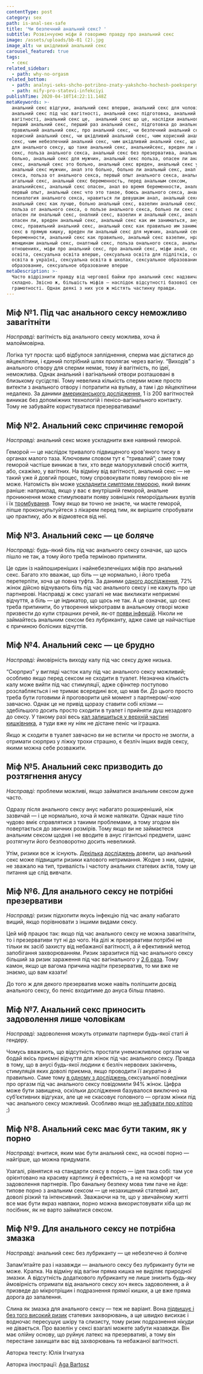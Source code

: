 ```yaml
---
contentType: post
category: sex
path: is-anal-sex-safe
title: 'Чи безпечний анальний секс? '
subtitle: Розвінчуємо міфи й говоримо правду про анальний секс
image: /assets/uploads/bb-01 (2).jpg
image_alt: чи шкідливий анальний секс
carousel_featured: true
tags:
  - секс
related_sidebar:
  - path: why-no-orgasm
related_bottom:
  - path: analnyi-seks-shcho-potribno-znaty-yakshcho-hochesh-poeksperymentuvaty
  - path: mify-pro-statevi-infekciyi
publishTime: 2020-04-10T14:22:11.148Z
metaKeywords: >-
  анальний секс відгуки, анальний секс вперше, анальний секс для чоловіків,
  анальний секс під час вагітності, анальний секс підготовка, анальний секс при
  вагітності, анальний секс це,  анальний секс що це, наслідки анального сексу,
  перший анальний секс, перший раз анальний секс, підготовка до анального сексу,
  правильний анальний секс, про анальний секс, чи безпечний анальний секс, чи
  корисний анальний секс, чи шкідливий анальний секс, чим корисний анальний
  секс, чим небезпечний анальний секс, чим шкідливий анальний секс, що потрібно
  для анального сексу, що таке анальний секс, анальнийсекс, вреден ли анальный
  секс, польза анального секса, анальный секс без презерватива, анальный секс
  больно, анальный секс для мужчин, анальный секс польза, опасен ли анальный
  секс, анальный секс это больно, анальный секс вреден, анальный секс у мужчин,
  анальный секс мужчин, анал это больно, больно ли анальный секс, анал после
  секса, польза от анального секса, первый опыт анального секса, анальный это,
  агальный секс, анальный секс беременность, перед анальным сексом,
  анальнийсекс, анальный секс опасен, анал во время беременности, анальный секс
  первый опыт, анальный секс что это такое, боюсь анального секса, анаьный секс,
  психология анального секса, нравиться ли девушкам анал, анальный секс в семье,
  анальный секс как лучше, больно анальный секс, вазелин анальный секс, какая
  польза от анального секса, о пользе анального секса, больно ли секс в попу,
  опасен ли ональный секс, оналний секс, вазелин и анальный секс, анальный секс
  опасен ли, вреден анальный секс, анальный секс как им заниматься, анусный
  секс, правильний анальний секс, анальный секс как правильно им заниматься,
  секс в прямую кишку, вреден ли анальный секс для мужчин, анальний секс при
  беременности, анальний секс как правильно, анальный секс вазелин, нравится
  женщинам анальный секс, оналтный секс, польза онального секса, анальный секс в
  отношениях, міфи про анальний секс, про анальний секс, міфи анал, сексуальна
  освіта, сексуальна освіта вперше, сексуальна освіта для підлітків, сексуальна
  освіта в україні, сексуальна освіта в школах, сексуальное образование, секс
  образование, сексуальное образование вперше
metaDescription: >-
  Часто відрізнити правду від чергової байки про анальний секс надзвичайно
  складно. Звісно ж, більшість міфів — наслідок відсутності базової сексуальної
  грамотності. Однак деякі з них усе ж містять частинку правди.
---
```

## Міф №1. Під час анального сексу неможливо завагітніти

*Насправді:* вагітність від анального сексу можлива, хоча й малоймовірна.

Логіка тут проста: щоб відбулося запліднення, сперма має дістатися до яйцеклітини, і єдиний потрібний шлях пролягає через вагіну. “Виходів” з анального отвору для сперми немає, тому й вагітність, по ідеї, неможлива. Однак анальний і вагінальний отвори розташовані в близькому сусідстві. Тому невелика кількість сперми може просто витекти з анального отвору і потрапити на вульву, а там і до яйцеклітини недалеко. За даними [американського дослідження](https://www.bmj.com/content/347/bmj.f7102), 1 із 200 вагітностей виникає без допоміжних технологій і пенісо-вагінального контакту. Тому не забувайте користуватися презервативами! 

## Міф №2. Анальний секс спричиняє геморой

*Насправді:* анальний секс може ускладнити вже наявний геморой.

Геморой — це наслідок тривалого підвищеного кров'яного тиску в органах малого таза. Ключовим словом тут є “тривалий”; саме тому геморой частіше виникає в тих, хто веде малорухливий спосіб життя, або, скажімо, у вагітних. На відміну від вагітності, анальний секс — не такий уже й довгий процес, тому спровокувати появу геморою він не може. Натомість він може [ускладнити симптоми геморою](https://books.google.com.ua/books?id=oJboCQAAQBAJ&printsec=frontcover&dq=69+%D0%BC%D1%96%D1%84%D1%96%D0%B2+%D0%BF%D1%80%D0%BE+%D1%81%D0%B5%D0%BA%D1%81&hl=en&sa=X&ved=0ahUKEwiA4ubXz5zoAhX4AxAIHUCiCO0Q6AEIMzAB#v=onepage&q=69%20%D0%BC%D1%96%D1%84%D1%96%D0%B2%20%D0%BF%D1%80%D0%BE%20%D1%81%D0%B5%D0%BA%D1%81&f=false), який виник раніше: наприклад, якщо у вас є внутрішній геморой, анальне проникнення може стимулювати появу зовнішніх гемороїдальних вузлів і їх [тромбування](https://www.researchgate.net/publication/221867565_Etiology_of_Thrombosed_External_hemorrhoids). Тому якщо ви точно не знаєте, чи маєте геморой, ліпше проконсультуйтеся з лікарем перед тим, як вирішите спробувати цю практику, або ж відмовтеся від неї.  

## Міф №3. Анальний секс — це боляче

*Насправді:* будь-який біль під час анального сексу означає, що щось пішло не так, а тому його треба терміново припиняти.

Це один із найпоширеніших і найнебезпечніших міфів про анальний секс. Багато хто вважає, що біль — це нормально, і його треба перетерпіти, хоча це повна туфта. За даними [одного дослідження](https://www.ncbi.nlm.nih.gov/pubmed/25648245), 72% жінок дійсно відчувають біль під час анального сексу і не кажуть про це партнерові. Насправді ж секс узагалі не має викликати неприємні відчуття, а біль — це індикатор, що щось не так. А це означає, що секс треба припинити, бо утворення мікротравм в анальному отворі може призвести до купи страшних речей, як-от [появи інфекцій](https://www.ncbi.nlm.nih.gov/pmc/articles/PMC4223259/). Ніколи не займайтесь анальним сексом без лубриканту, адже саме це найчастіше є причиною болісних відчуттів.

## Міф №4. Анальний секс — це брудно

*Насправді:* ймовірність виходу калу під час сексу дуже низька.

“Сюрприз” у вигляді часток калу під час анального сексу можливий; особливо якщо перед сексом не сходити в туалет. Незначна кількість калу може вийти під час стимуляції, адже сфінктер поступово розслабляється і не тримає всередині все, що мав би. До цього просто треба бути готовими й проговорити цей момент з партнером/-кою завчасно. Однак це не привід щоразу ставити собі клізми — здебільшого досить просто сходити в туалет і прийняти душ незадовго до сексу. У такому разі весь [кал залишиться у верхній частині кишківника](https://books.google.com.ua/books?id=FFKDuQAACAAJ&dq=Getting+the+Sex+You+Want:+Shed+Your+Inhibitions+and+Reach+New+Heights+of+Passion+Together&hl=en&sa=X&ved=0ahUKEwjNmqHe0pzoAhXnkosKHYGqDrgQ6AEIKTAA), а туди вже ну ніяк не дістане пеніс чи іграшка. 

Якщо ж сходити в туалет завчасно ви не встигли чи просто не змогли, а отримати сюрприз у ліжку трохи страшно, є безліч інших видів сексу, якими можна себе розважити.

## Міф №5. Анальний секс призводить до розтягнення анусу

*Насправді:* проблеми можливі, якщо займатися анальним сексом дуже часто.

Одразу після анального сексу анус набагато розширеніший, ніж зазвичай — і це нормально, хоча й може налякати. Однак наше тіло чудово вміє справлятися з такими проблемами, а тому згодом він повертається до звичних розмірів. Тому якщо ви не займаєтеся анальним сексом щодня і не вводите в анус гігантські предмети, шанс розтягнути його безповоротно досить невеликий. 

Утім, ризики все ж існують. [Декілька](https://www.ncbi.nlm.nih.gov/pmc/articles/PMC5231615/) [досліджень](https://www.scholars.northwestern.edu/en/publications/anal-penetrative-intercourse-as-a-risk-factor-for-fecal-incontine) довели, що анальний секс може підвищити ризики калового нетримання. Жодне з них, однак, не зважало на тип, тривалість і частоту анальних статевих актів, тому це питання ще слід вивчати.

## Міф №6. Для анального сексу не потрібні презервативи

*Насправді:* ризик підхопити якусь інфекцію під час аналу набагато вищий, якщо порівнювати з іншими видами сексу.

Цей міф працює так: якщо під час анального сексу не можна завагітніти, то і презервативи тут ні до чого. На ділі ж презервативи потрібні не тільки як засіб захисту від небажаної вагітності, а й ефективний метод запобігання захворюванням. Ризик заразитися під час анального сексу більший за ризик зараження під час вагінального у [2,6 раза](https://www.ncbi.nlm.nih.gov/pmc/articles/PMC3052332/). Тому камон, якщо це вагома причина надіти презерватив, то ми вже не знаємо, що вам казати! 

До того ж для декого презерватив може навіть поліпшити досвід анального сексу, бо пеніс входитиме до ануса більш плавно. 

## Міф №7. Анальний секс приносить задоволення лише чоловікам

*Насправді:* задоволення можуть отримати партнери будь-якої статі й гендеру.

Чомусь вважають, що відсутність простати унеможливлює оргазм чи бодай якісь приємні відчуття для жінок під час анального сексу. Правда в тому, що в анусі будь-якої людини є безліч нервових закінчень, стимуляція яких доволі приємна, якщо проводити її акуратно й правильно. Саме тому [в одному з досліджень ](https://onlinelibrary.wiley.com/doi/abs/10.1111/j.1743-6109.2010.02020.x)сексуальної поведінки про оргазм під час анального сексу повідомили 94% жінок. Цифра може бути завищена, оскільки дослідження базувалося виключно на суб’єктивних відгуках, але це не скасовує головного — оргазм жінки під час анального сексу можливий. Особливо якщо [не забувати про клітор](https://vpershe.com/articles/clitor-i-tochka-g-scho-take-zhinochyi-orgasm-i-yak-yoho-dosiahty) ;)

## Міф №8. Анальний секс має бути таким, як у порно

*Насправді:* вчитися, яким має бути анальний секс, на основі порно — найгірше, що можна придумати.

Узагалі, рівнятися на стандарти сексу в порно — ідея така собі: там усе орієнтовано на красиву картинку й ефектність, а не на комфорт чи задоволення партнерів. Про банальну безпеку мова тим паче не йде: типове порно з анальним сексом — це незахищений статевий акт, доволі різкий та інтенсивний. Зважаючи на те, що у звичайному житті все має бути якраз навпаки, порно можна використовувати хіба що як посібник, як не варто займатися сексом. 

## Міф №9. Для анального сексу не потрібна змазка

*Насправді:* анальний секс без лубриканту — це небезпечно й боляче

Запам’ятайте раз і назавжди — анального сексу без лубриканту бути не може. Крапка. На відміну від вагіни пряма кишка не виділяє природної змазки. А відсутність додаткового лубриканту не лише знизить будь-яку ймовірність отримати від анального сексу хоч якесь задоволення, а й призведе до мікротріщин і подразнення прямої кишки, а це вже пряма дорога до запалення. 

Слина як змазка для анального сексу — теж не варіант. Вона [підвищує і без того високий ризик](https://www.ncbi.nlm.nih.gov/pubmed/26941362) статевих захворювань, а ще швидко висихає і водночас пересушує шкіру та слизисту, тому ризик подразнення нікуди не дівається. Про вазелін у сексі взагалі можете забути назавжди. Він має олійну основу, що руйнує латекс на презервативі, а тому він перестане захищати вас від захворювань та небажаної вагітності.

Авторка тексту: Юлія Ігнатуха

Авторка ілюстрації: [Aga Bartosz](https://www.instagram.com/agabartosz/)
